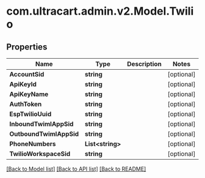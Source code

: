 
# com.ultracart.admin.v2.Model.Twilio

## Properties

Name | Type | Description | Notes
------------ | ------------- | ------------- | -------------
**AccountSid** | **string** |  | [optional] 
**ApiKeyId** | **string** |  | [optional] 
**ApiKeyName** | **string** |  | [optional] 
**AuthToken** | **string** |  | [optional] 
**EspTwilioUuid** | **string** |  | [optional] 
**InboundTwimlAppSid** | **string** |  | [optional] 
**OutboundTwimlAppSid** | **string** |  | [optional] 
**PhoneNumbers** | **List&lt;string&gt;** |  | [optional] 
**TwilioWorkspaceSid** | **string** |  | [optional] 

[[Back to Model list]](../README.md#documentation-for-models)
[[Back to API list]](../README.md#documentation-for-api-endpoints)
[[Back to README]](../README.md)

